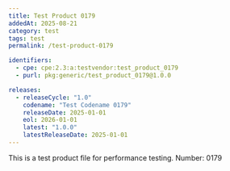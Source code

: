 ```yaml
---
title: Test Product 0179
addedAt: 2025-08-21
category: test
tags: test
permalink: /test-product-0179

identifiers:
  - cpe: cpe:2.3:a:testvendor:test_product_0179
  - purl: pkg:generic/test_product_0179@1.0.0

releases:
  - releaseCycle: "1.0"
    codename: "Test Codename 0179"
    releaseDate: 2025-01-01
    eol: 2026-01-01
    latest: "1.0.0"
    latestReleaseDate: 2025-01-01
---
```


This is a test product file for performance testing. Number: 0179
